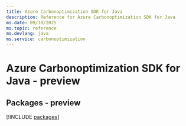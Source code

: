 ```yaml
---
title: Azure Carbonoptimization SDK for Java
description: Reference for Azure Carbonoptimization SDK for Java
ms.date: 09/10/2025
ms.topic: reference
ms.devlang: java
ms.service: carbonoptimization
---
```

# Azure Carbonoptimization SDK for Java - preview
## Packages - preview
[!INCLUDE [packages](carbonoptimization-index.md)]